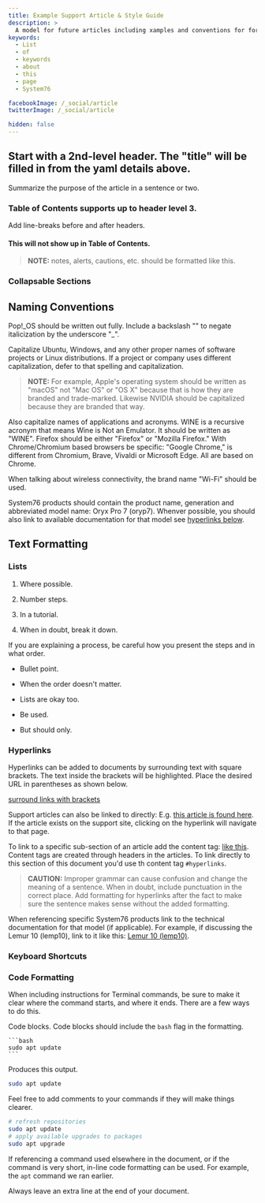 ```yaml
---
title: Example Support Article & Style Guide
description: >
  A model for future articles including xamples and conventions for formatting a variety of support article topics. 
keywords:
  - List
  - of
  - keywords
  - about
  - this
  - page
  - System76

facebookImage: /_social/article
twitterImage: /_social/article

hidden: false
---
```


## Start with a 2nd-level header. The "title" will be filled in from the yaml details above.

Summarize the purpose of the article in a sentence or two.

### Table of Contents supports up to header level 3.

Add line-breaks before and after headers. 

#### This will not show up in Table of Contents.

>**NOTE:** notes, alerts, cautions, etc. should be formatted like this.

### Collapsable Sections



## Naming Conventions

Pop!\_OS should be written out fully. Include a backslash "\" to negate italicization by the underscore "_".

Capitalize Ubuntu, Windows, and any other proper names of software projects or Linux distributions. If a project or company uses different capitalization, defer to that spelling and capitalization.

>**NOTE:** For example, Apple's operating system should be written as "macOS" not "Mac OS" or "OS X" because that is how they are branded and trade-marked. Likewise NVIDIA should be capitalized because they are branded that way.

Also capitalize names of applications and acronyms. WINE is a recursive acronym that means Wine is Not an Emulator. It should be written as "WINE". Firefox should be either "Firefox" or "Mozilla Firefox." With Chrome/Chromium based browsers be specific: "Google Chrome," is different from Chromium, Brave, Vivaldi or Microsoft Edge. All are based on Chrome.

When talking about wireless connectivity, the brand name "Wi-Fi" should be used.

System76 products should contain the product name, generation and abbreviated model name: Oryx Pro 7 (oryp7). Whenver possible, you should also link to available documentation for that model see [hyperlinks below](#hyperlinks).

## Text Formatting

### Lists

1. Where possible.

2. Number steps.

3. In a tutorial.

4. When in doubt, break it down.

If you are explaining a process, be careful how you present the steps and in what order.

- Bullet point.

- When the order doesn't matter.

- Lists are okay too.

- Be used.

- But should only.

### Hyperlinks

Hyperlinks can be added to documents by surrounding text with square brackets. The text inside the brackets will be highlighted. Place the desired URL in parentheses as shown below.

[surround links with brackets](https://example.hyperlink.to.article.com/page)

Support articles can also be linked to directly: E.g. [this article is found here](articles/example-article-style-guide). If the article exists on the support site, clicking on the hyperlink will navigate to that page.

To link to a specific sub-section of an article add the content tag: [like this](articles/example-article-style-guide#hyperlinks). Content tags are created through headers in the articles. To link directly to this section of this document you'd use th content tag `#hyperlinks`.

>**CAUTION:** Improper grammar can cause confusion and change the meaning of a sentence. When in doubt, include punctuation in the correct place. Add formatting for hyperlinks after the fact to make sure the sentence makes sense without the added formatting.

When referencing specific System76 products link to the technical documentation for that model (if applicable). For example, if discussing the Lemur 10 (lemp10), link to it like this: [Lemur 10 (lemp10)](https://tech-docs.system76.com/models/lemp10/README.html).

### Keyboard Shortcuts

### Code Formatting

When including instructions for Terminal commands, be sure to make it clear where the command starts, and where it ends. There are a few ways to do this.

Code blocks. Code blocks should include the `bash` flag in the formatting. 

    ```bash
    sudo apt update
    ```

Produces this output.

```bash
sudo apt update
```

Feel free to add comments to your commands if they will make things clearer. 

```bash
# refresh repositories
sudo apt update
# apply available upgrades to packages
sudo apt upgrade
```

If referencing a command used elsewhere in the document, or if the command is very short, in-line code formatting can be used. For example, the `apt` command we ran earlier.
 
Always leave an extra line at the end of your document.
